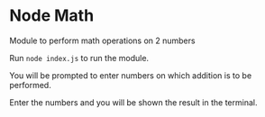 # Node Math
Module to perform math operations on 2 numbers

Run ```node index.js``` to run the module.

You will be prompted to enter numbers on which addition is to be performed.

Enter the numbers and you will be shown the result in the terminal.